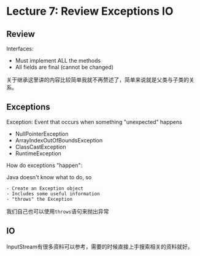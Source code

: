 # Lecture 7: Review Exceptions IO
## Review
Interfaces:

* Must implement ALL the methods
* All fields are final (cannot be changed)

关于继承这里讲的内容比较简单我就不再赘述了，简单来说就是父类与子类的关系。

## Exceptions
Exception: Event that occurs when something "unexpected" happens

* NullPointerException
* ArrayIndexOutOfBoundsException
* ClassCastException
* RuntimeException

How do exceptions "happen":

  Java doesn't know what to do, so

    - Create an Exception object
    - Includes some useful information
    - "throws" the Exception

我们自己也可以使用`throws`语句来抛出异常

## IO
InputStream有很多资料可以参考，需要的时候直接上手搜索相关的资料就好。
  